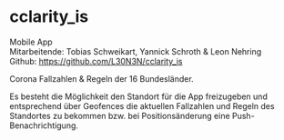 # cclarity_is
Mobile App <br>
Mitarbeitende: Tobias Schweikart, Yannick Schroth & Leon Nehring <br>
Github: https://github.com/L30N3N/cclarity_is

Corona Fallzahlen & Regeln der 16 Bundesländer.

Es besteht die Möglichkeit den Standort für die App freizugeben und entsprechend über Geofences die aktuellen Fallzahlen und Regeln des Standortes zu bekommen bzw. bei Positionsänderung eine Push-Benachrichtigung.
